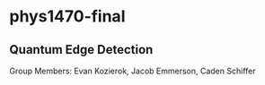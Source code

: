 # phys1470-final
## Quantum Edge Detection

Group Members: Evan Kozierok, Jacob Emmerson, Caden Schiffer
